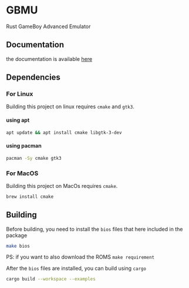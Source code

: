 # GBMU

Rust GameBoy Advanced Emulator

## Documentation

the documentation is available [here](#docs/Home.md)

## Dependencies

### For Linux

Building this project on linux requires `cmake` and `gtk3`.

#### using apt

```sh
apt update && apt install cmake libgtk-3-dev
```

#### using pacman

```sh
pacman -Sy cmake gtk3
```

### For MacOS

Building this project on MacOs requires `cmake`.

```sh
brew install cmake
```

## Building

Before building, you need to install the `bios` files that here included in the package

```sh
make bios
```

PS: if you want to also download the ROMS `make requirement`

After the `bios` files are installed, you can build using `cargo`

```sh
cargo build --workspace --examples
```
